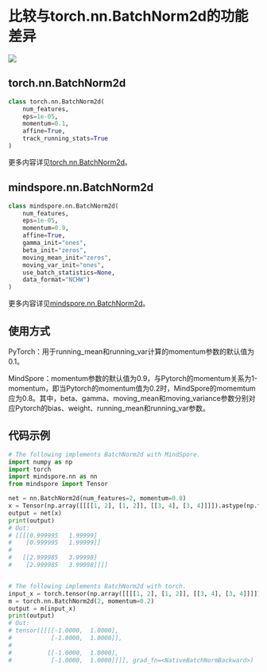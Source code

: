 # 比较与torch.nn.BatchNorm2d的功能差异

<a href="https://gitee.com/mindspore/docs/blob/master/docs/mindspore/migration_guide/source_zh_cn/api_mapping/pytorch_diff/BatchNorm2d.md" target="_blank"><img src="https://gitee.com/mindspore/docs/raw/master/resource/_static/logo_source.png"></a>

## torch.nn.BatchNorm2d

```python
class torch.nn.BatchNorm2d(
    num_features,
    eps=1e-05,
    momentum=0.1,
    affine=True,
    track_running_stats=True
)
```

更多内容详见[torch.nn.BatchNorm2d](https://pytorch.org/docs/1.5.0/nn.html#torch.nn.BatchNorm2d)。

## mindspore.nn.BatchNorm2d

```python
class mindspore.nn.BatchNorm2d(
    num_features,
    eps=1e-05,
    momentum=0.9,
    affine=True,
    gamma_init="ones",
    beta_init="zeros",
    moving_mean_init="zeros",
    moving_var_init="ones",
    use_batch_statistics=None,
    data_format="NCHW")
)
```

更多内容详见[mindspore.nn.BatchNorm2d](https://mindspore.cn/docs/api/zh-CN/master/api_python/nn/mindspore.nn.BatchNorm2d.html#mindspore.nn.BatchNorm2d)。

## 使用方式

PyTorch：用于running_mean和running_var计算的momentum参数的默认值为0.1。

MindSpore：momentum参数的默认值为0.9，与Pytorch的momentum关系为1-momentum，即当Pytorch的momentum值为0.2时，MindSpore的momemtum应为0.8。其中，beta、gamma、moving_mean和moving_variance参数分别对应Pytorch的bias、weight、running_mean和running_var参数。

## 代码示例

```python
# The following implements BatchNorm2d with MindSpore.
import numpy as np
import torch
import mindspore.nn as nn
from mindspore import Tensor

net = nn.BatchNorm2d(num_features=2, momentum=0.8)
x = Tensor(np.array([[[[1, 2], [1, 2]], [[3, 4], [3, 4]]]]).astype(np.float32))
output = net(x)
print(output)
# Out:
# [[[[0.999995   1.99999]
#    [0.999995   1.99999]]
#
#   [[2.999985   3.99998]
#    [2.999985   3.99998]]]]


# The following implements BatchNorm2d with torch.
input_x = torch.tensor(np.array([[[[1, 2], [1, 2]], [[3, 4], [3, 4]]]]).astype(np.float32))
m = torch.nn.BatchNorm2d(2, momentum=0.2)
output = m(input_x)
print(output)
# Out:
# tensor([[[[-1.0000,  1.0000],
#           [-1.0000,  1.0000]],
#
#          [[-1.0000,  1.0000],
#           [-1.0000,  1.0000]]]], grad_fn=<NativeBatchNormBackward>)
```

